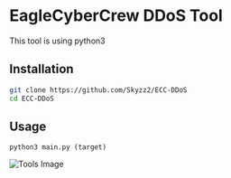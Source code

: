 # EagleCyberCrew DDoS Tool 
This tool is using python3
## Installation



```bash
git clone https://github.com/Skyzz2/ECC-DDoS
cd ECC-DDoS
```

## Usage

```
python3 main.py (target)
```
![Tools Image]([http://url/to/img.png](https://ibb.co/GsJYpQ9))
